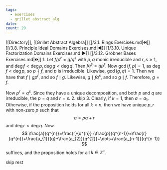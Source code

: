 ```yaml
---
tags:
  - exercises
  - grillet_abstract_alg
date:
count: 29
---
```

[[Directory]], [[Grillet Abstract Algebra]]
[[/3.1. Rings Exercises.md|🞀🞀]] [[/3.8. Principle Ideal Domains Exercises.md|◀]] [[/3.10. Unique Factorization Domains Exercises.md|▶]] [[/3.12. Gröbner Bases Exercises.md|🞂🞂]]
1. 
Let ${} f /p^{r}=g/ q^{s} {}$ with ${} p,\, q {}$ monic irreducible and ${} r,\, s \geq 1 {}$, and ${} \deg f<\deg p,\, \deg g<\deg q {}$. Then ${} fq^{s}=gp^{r} {}$. Now ${} \gcd(f,\, p)=1 {}$, as ${} \deg f <\deg p {}$, so ${} p \nmid f {}$, and $p$ is irreducible. Likewise, ${} \gcd(g,\, q)=1 {}$. Then we have that ${} f \mid gp^{r} {}$, and so ${} f \mid g {}$. Likewise, ${} g \mid fq^{s} {}$, and so ${} g\mid f  {}$. Therefore, ${} g=f {}$. 

Now ${} p^{r}=q^{s} {}$. Since they have a unique decomposition, and both $p$ and $q {}$ are irreducible, the  ${} p=q {}$ and ${} r=s {}$.
2. skip
3. 
Clearly, if ${} k=1 {}$, then ${} a=a_{1} {}$. Otherwise, if the proposition holds for all ${} k <n {}$, then we have unique ${} p, r {}$ with non-zero $p {}$ such that
$$
a=pq+r
$$and ${} \deg r<\deg q {}$. Now
$$
\frac{a}{q^{n}}=\frac{r}{q^{n}}+\frac{p}{q^{n-1}}=\frac{r}{q^{n}}+\frac{a_{1}}{q}+\frac{a_{2}}{q^{2}}+\dots+\frac{a_{n-1}}{q^{n-1}}
$$
suffices, and the proposition holds for all ${} k \in \mathbb{Z}^{+} {}$. 

skip rest

